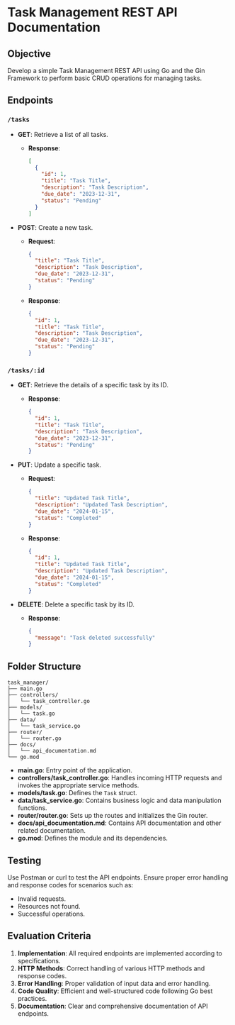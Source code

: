 # Task Management REST API Documentation

## Objective

Develop a simple Task Management REST API using Go and the Gin Framework to perform basic CRUD operations for managing tasks.

## Endpoints

### `/tasks`

- **GET**: Retrieve a list of all tasks.

  - **Response**:
    ```json
    [
      {
        "id": 1,
        "title": "Task Title",
        "description": "Task Description",
        "due_date": "2023-12-31",
        "status": "Pending"
      }
    ]
    ```

- **POST**: Create a new task.
  - **Request**:
    ```json
    {
      "title": "Task Title",
      "description": "Task Description",
      "due_date": "2023-12-31",
      "status": "Pending"
    }
    ```
  - **Response**:
    ```json
    {
      "id": 1,
      "title": "Task Title",
      "description": "Task Description",
      "due_date": "2023-12-31",
      "status": "Pending"
    }
    ```

### `/tasks/:id`

- **GET**: Retrieve the details of a specific task by its ID.

  - **Response**:
    ```json
    {
      "id": 1,
      "title": "Task Title",
      "description": "Task Description",
      "due_date": "2023-12-31",
      "status": "Pending"
    }
    ```

- **PUT**: Update a specific task.

  - **Request**:
    ```json
    {
      "title": "Updated Task Title",
      "description": "Updated Task Description",
      "due_date": "2024-01-15",
      "status": "Completed"
    }
    ```
  - **Response**:
    ```json
    {
      "id": 1,
      "title": "Updated Task Title",
      "description": "Updated Task Description",
      "due_date": "2024-01-15",
      "status": "Completed"
    }
    ```

- **DELETE**: Delete a specific task by its ID.
  - **Response**:
    ```json
    {
      "message": "Task deleted successfully"
    }
    ```

## Folder Structure

```
task_manager/
├── main.go
├── controllers/
│   └── task_controller.go
├── models/
│   └── task.go
├── data/
│   └── task_service.go
├── router/
│   └── router.go
├── docs/
│   └── api_documentation.md
└── go.mod
```

- **main.go**: Entry point of the application.
- **controllers/task_controller.go**: Handles incoming HTTP requests and invokes the appropriate service methods.
- **models/task.go**: Defines the `Task` struct.
- **data/task_service.go**: Contains business logic and data manipulation functions.
- **router/router.go**: Sets up the routes and initializes the Gin router.
- **docs/api_documentation.md**: Contains API documentation and other related documentation.
- **go.mod**: Defines the module and its dependencies.

## Testing

Use Postman or curl to test the API endpoints. Ensure proper error handling and response codes for scenarios such as:

- Invalid requests.
- Resources not found.
- Successful operations.

## Evaluation Criteria

1. **Implementation**: All required endpoints are implemented according to specifications.
2. **HTTP Methods**: Correct handling of various HTTP methods and response codes.
3. **Error Handling**: Proper validation of input data and error handling.
4. **Code Quality**: Efficient and well-structured code following Go best practices.
5. **Documentation**: Clear and comprehensive documentation of API endpoints.
